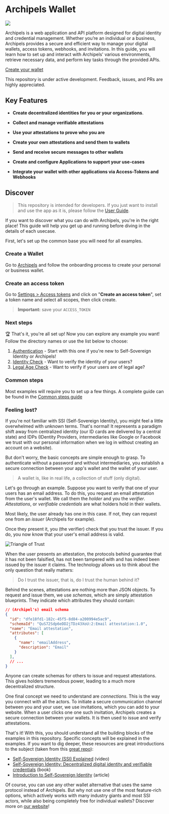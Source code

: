 # Archipels Wallet

![](https://cdn.prod.website-files.com/603d1ab751f8514b6baee231/6560a7750cfd09f96fe26e44_Archipels%20C%20H%20Logo%20(1).-p-800.png)


Archipels is a web application and API platform designed for digital identity and credential management. Whether you’re an individual or a business, Archipels provides a secure and efficient way to manage your digital wallets, access tokens, webhooks, and invitations. In this guide, you will learn how to set up and interact with Archipels' various environments, retrieve necessary data, and perform key tasks through the provided APIs.

[Create your wallet](https://app.archipels.io) 

This repository is under active development. Feedback, issues, and PRs are highly appreciated.

## Key Features

-   **Create decentralized identities for you or your organizations**. 
    
-   **Collect and manage verifiable attestations**
    
-   **Use your attestations to prove who you are**
    
-   **Create your own attestations and send them to wallets**
    
-   **Send and receive secure messages to other wallets**
    
-   **Create and configure Applications to support your use-cases**
    
-   **Integrate your wallet with other applications via Access-Tokens and Webhooks**

## Discover

> This repository is intended for developers. If you just want to install and use the app as it is, please follow the [User Guide](https://docs-v1.archipels.io/archipels-documentation). 

If you want to discover what you can do with Archipels, you're in the right place! This guide will help you get up and running before diving in the details of each usecase.

First, let's set up the common base you will need for all examples.

### Create a Wallet

Go to [Archipels](https://app.archipels.io) and follow the onboarding process to create your personal or business wallet.

### Create an access token

Go to [Settings > Access tokens](https://app.archipels.io/settings-access-token) and click on "**Create an access token**", set a token name and select all scopes, then click create.

> **Important:** save your `ACCESS_TOKEN`

### Next steps

🏆 That's it, you're all set up! Now you can explore any example you want! Follow the directory names or use the list below to choose:
1. [Authentication](./authentication/README.md) - Start with this one if you're new to Self-Sovereign Identity or Archipels!
2. [Identity Check](./identity-check/README.md) - Want to verify the identity of your users?
3. [Legal Age Check](./legal-age-check/README.md) - Want to verify if your users are of legal age?

### Common steps

Most examples will require you to set up a few things. A complete guide can be found in the [Common steps guide](./COMMON_STEPS.md)

### Feeling lost?

If you're not familiar with SSI (Self-Sovereign Identity), you might feel a little overwhelmed with unknown terms.
That's normal! It represents a paradigm shift away from centralized identity (our ID cards are delivered by a central state) and IDPs (IDentity Providers, intermediaries like Google or Facebook we trust with our personal information when we log in without creating an account on a website).

But don't worry, the basic concepts are simple enough to grasp.
To authenticate without a password and without intermediaries, you establish a secure connection between your app's wallet and the wallet of your user.

> A wallet is, like in real life, a collection of stuff (only digital).

Let's go through an example. Suppose you want to verify that one of your users has an email address. To do this, you request an email attestation from the user's wallet. We call them the _holder_ and you the _verifier_. _Attestations_, or _verifiable credentials_ are what holders hold in their wallets.

Most likely, the user already has one in this case. If not, they can request one from an _issuer_ (Archipels for example).

Once they present it, you (the verifier) check that you trust the issuer. If you do, you now know that your user's email address is valid.

![Triangle of Trust](https://upload.wikimedia.org/wikipedia/commons/5/51/VC_triangle_of_Trust.svg)

When the user presents an attestation, the protocols behind guarantee that it has not been falsified, has not been tampered with and has indeed been issued by the issuer it claims. The technology allows us to think about the only question that really matters:

> Do I trust the issuer, that is, do I trust the human behind it?

Behind the scenes, attestations are nothing more than JSON objects. To request and issue them, we use _schemas_, which are simply attestation blueprints. They indicate which attributes they should contain:

```json
// (Archipel's) email schema
{
  "id": "dfe18fd1-182c-45f5-8d84-a200994e5ac9",
  "schemaId": "QuS72Sdp6eDD2jTDz43XoU:2:Email attestation:1.0",
  "name": "Email attestation",
  "attributes": [
    {
      "name": "emailAddress",
      "description": "Email"
    }
  ],
  // ...
}
```

Anyone can create schemas for others to issue and request attestations. This gives holders tremendous power, leading to a much more decentralized structure.

One final concept we need to understand are _connections_. This is the way you connect with all the actors. To initiate a secure communication channel between you and your user, we use invitations, which you can add to your website. When a user clicks one one such invitation, Archipels creates a secure connection between your wallets. It is then used to issue and verify attestations.

That's it! With this, you should understand all the building blocks of the examples in this repository. Specific concepts will be explained in the examples. If you want to dig deeper, these resources are great introductions to the subject (taken from this [great repo](https://github.com/animo/awesome-self-sovereign-identity)):
- [Self-Sovereign Identity (SSI) Explained](https://www.youtube.com/watch?v=kJAapPG_jBY) (video)
- [Self-Sovereign Identity: Decentralized digital identity and verifiable credentials](https://livebook.manning.com/book/self-sovereign-identity/welcome/) (book)
- [Introduction to Self-Sovereign Identity](https://walt.id/white-paper/self-sovereign-identity-ssi) (article)

Of course, you can use any other wallet alternative that uses the same protocol instead of Archipels. But why not use one of the most feature-rich options, which actively works with many industry giants and most SSI actors, while also being completely free for individual wallets? Discover more on [our website](https://www.archipels.io/)!
